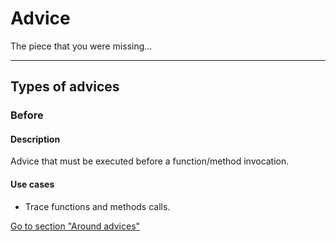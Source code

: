 [ts.kind]: # (blog)

[ts.kind]: # ("blog")


[ts.kind]: # (blog s )



# Advice

The piece that you were missing...

---
## Types of advices

[ts.kind]: # (blog s )

### Before

#### Description

Advice that must be executed before a function/method invocation.


#### Use cases

- Trace functions and methods calls.

[Go to section "Around advices"](/advices/around)
